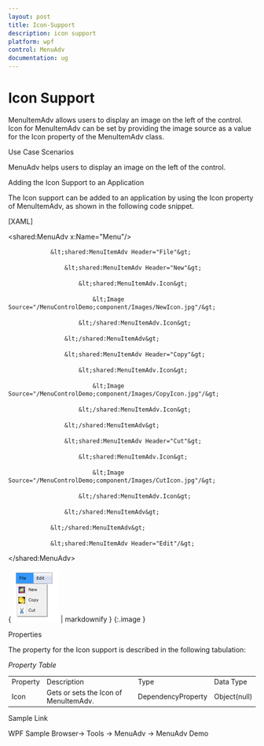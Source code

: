 ```yaml
---
layout: post
title: Icon-Support
description: icon support
platform: wpf
control: MenuAdv
documentation: ug
---
```


# Icon Support

MenuItemAdv allows users to display an image on the left of the control. Icon for MenuItemAdv can be set by providing the image source as a value for the Icon property of the MenuItemAdv class.

Use Case Scenarios

MenuAdv helps users to display an image on the left of the control.

Adding the Icon Support to an Application 

The Icon support can be added to an application by using the Icon property of MenuItemAdv, as shown in the following code snippet.

[XAML]



&lt;shared:MenuAdv x:Name="Menu"/&gt;

                &lt;shared:MenuItemAdv Header="File"&gt;

                    &lt;shared:MenuItemAdv Header="New"&gt;

                        &lt;shared:MenuItemAdv.Icon&gt;

                            &lt;Image Source="/MenuControlDemo;component/Images/NewIcon.jpg"/&gt;

                        &lt;/shared:MenuItemAdv.Icon&gt;

                    &lt;/shared:MenuItemAdv&gt;

                    &lt;shared:MenuItemAdv Header="Copy"&gt;

                        &lt;shared:MenuItemAdv.Icon&gt;

                            &lt;Image Source="/MenuControlDemo;component/Images/CopyIcon.jpg"/&gt;

                        &lt;/shared:MenuItemAdv.Icon&gt;

                    &lt;/shared:MenuItemAdv&gt;

                    &lt;shared:MenuItemAdv Header="Cut"&gt;

                        &lt;shared:MenuItemAdv.Icon&gt;

                            &lt;Image Source="/MenuControlDemo;component/Images/CutIcon.jpg"/&gt;

                        &lt;/shared:MenuItemAdv.Icon&gt;

                    &lt;/shared:MenuItemAdv&gt;

                &lt;/shared:MenuItemAdv&gt;

                &lt;shared:MenuItemAdv Header="Edit"/&gt;

&lt;/shared:MenuAdv&gt;



{ ![](Icon-Support_images/Icon-Support_img1.png) | markdownify }
{:.image }


Properties

The property for the Icon support is described in the following tabulation:

_Property Table_

<table>
<tr>
<td>
Property </td><td>
Description </td><td>
Type </td><td>
Data Type </td></tr>
<tr>
<td>
Icon</td><td>
Gets or sets the Icon of MenuItemAdv.</td><td>
DependencyProperty</td><td>
Object(null)</td></tr>
</table>


Sample Link

WPF Sample Browser-> Tools -> MenuAdv -> MenuAdv Demo

